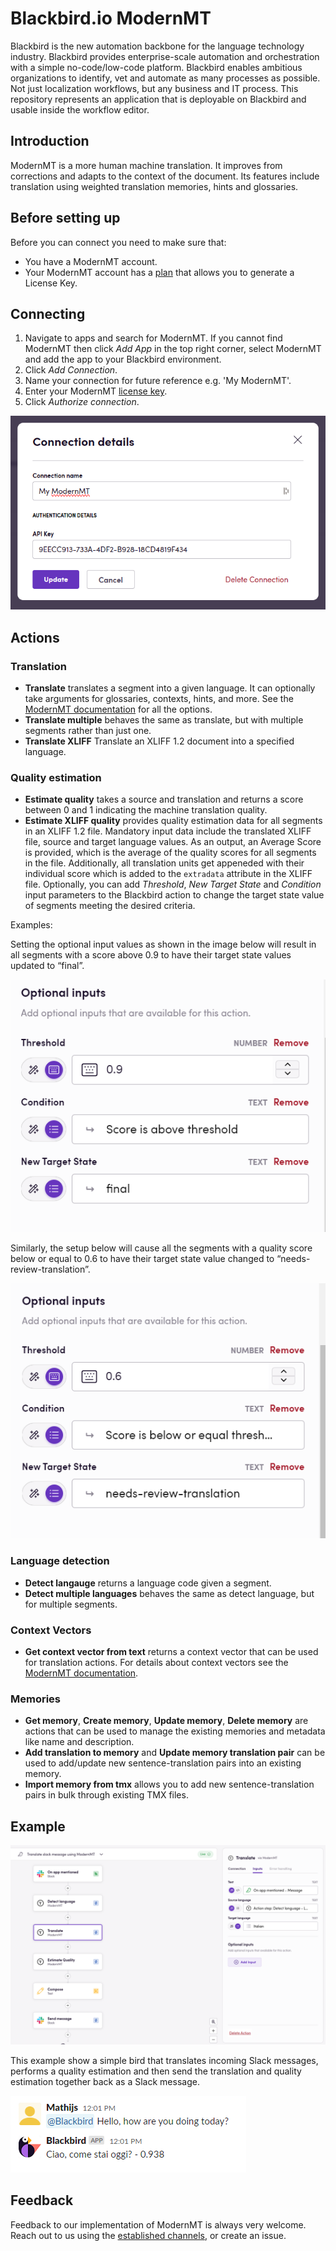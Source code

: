 # Blackbird.io ModernMT

Blackbird is the new automation backbone for the language technology industry. Blackbird provides enterprise-scale automation and orchestration with a simple no-code/low-code platform. Blackbird enables ambitious organizations to identify, vet and automate as many processes as possible. Not just localization workflows, but any business and IT process. This repository represents an application that is deployable on Blackbird and usable inside the workflow editor.

## Introduction

<!-- begin docs -->

ModernMT is a more human machine translation. It improves from corrections and adapts to the context of the document. Its features include translation using weighted translation memories, hints and glossaries.

## Before setting up

Before you can connect you need to make sure that:

- You have a ModernMT account.
- Your ModernMT account has a [plan](https://modernmt.com/dashboard) that allows you to generate a License Key.

## Connecting

1. Navigate to apps and search for ModernMT. If you cannot find ModernMT then click _Add App_ in the top right corner, select ModernMT and add the app to your Blackbird environment.
2. Click _Add Connection_.
3. Name your connection for future reference e.g. 'My ModernMT'.
4. Enter your ModernMT [license key](https://modernmt.com/dashboard).
5. Click _Authorize connection_.

![connecting](image/README/1693302180954.png)

## Actions

### Translation

- **Translate** translates a segment into a given language. It can optionally take arguments for glossaries, contexts, hints, and more. See the [ModernMT documentation](https://www.modernmt.com/api/#translate-text) for all the options.
- **Translate multiple** behaves the same as translate, but with multiple segments rather than just one.
- **Translate XLIFF** Translate an XLIFF 1.2 document into a specified language.

### Quality estimation

- **Estimate quality** takes a source and translation and returns a score between 0 and 1 indicating the machine translation quality.
- **Estimate XLIFF quality** provides quality estimation data for all segments in an XLIFF 1.2 file. Mandatory input data include the translated XLIFF file, source and target language values. As an output, an Average Score is provided, which is the average of the quality scores for all segments in the file. Additionally, all translation units get appeneded with their individual score which is added to the `extradata` attribute in the XLIFF file. Optionally, you can add _Threshold_, _New Target State_ and _Condition_ input parameters to the Blackbird action to change the target state value of segments meeting the desired criteria.


Examples:

Setting the optional input values as shown in the image below will result in all segments with a score above 0.9 to have their target state values updated to “final”.

![Optional inputs 1](image/README/MMTOptionalInput1.png)

Similarly, the setup below will cause all the segments with a quality score below or equal to 0.6 to have their target state value changed to “needs-review-translation”.

![Optional inputs 2](image/README/MMTOptionalInput2.png)

### Language detection

- **Detect langauge** returns a language code given a segment.
- **Detect multiple languages** behaves the same as detect language, but for multiple segments.

### Context Vectors

- **Get context vector from text** returns a context vector that can be used for translation actions. For details about context vectors see the [ModernMT documentation](https://www.modernmt.com/api/#context-vector).

### Memories

- **Get memory**, **Create memory**, **Update memory**, **Delete memory** are actions that can be used to manage the existing memories and metadata like name and description.
- **Add translation to memory** and **Update memory translation pair** can be used to add/update new sentence-translation pairs into an existing memory.
- **Import memory from tmx** allows you to add new sentence-translation pairs in bulk through existing TMX files.

## Example

![example](image/README/1693303412326.png)

This example show a simple bird that translates incoming Slack messages, performs a quality estimation and then send the translation and quality estimation together back as a Slack message.

![1693303512885](image/README/1693303512885.png)

## Feedback

Feedback to our implementation of ModernMT is always very welcome. Reach out to us using the [established channels](https://www.blackbird.io/), or create an issue.

<!-- end docs -->
